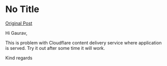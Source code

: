 # No Title

[Original Post](https://discourse.onlinedegree.iitm.ac.in/t/161120/58)

<p>Hi Gaurav,</p>
<p>This is problem with Cloudflare content delivery service where application is served. Try it out after some time it will work.</p>
<p>Kind regards</p>